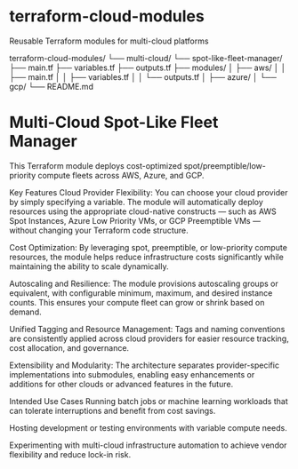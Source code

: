 # terraform-cloud-modules
Reusable Terraform modules for multi-cloud platforms


terraform-cloud-modules/
└── multi-cloud/
    └── spot-like-fleet-manager/
        ├── main.tf
        ├── variables.tf
        ├── outputs.tf
        ├── modules/
        │   ├── aws/
        │   │   ├── main.tf
        │   │   ├── variables.tf
        │   │   └── outputs.tf
        │   ├── azure/
        │   └── gcp/
        └── README.md

# Multi-Cloud Spot-Like Fleet Manager

This Terraform module deploys cost-optimized spot/preemptible/low-priority compute fleets across AWS, Azure, and GCP.


Key Features
Cloud Provider Flexibility:
You can choose your cloud provider by simply specifying a variable. The module will automatically deploy resources using the appropriate cloud-native constructs — such as AWS Spot Instances, Azure Low Priority VMs, or GCP Preemptible VMs — without changing your Terraform code structure.

Cost Optimization:
By leveraging spot, preemptible, or low-priority compute resources, the module helps reduce infrastructure costs significantly while maintaining the ability to scale dynamically.

Autoscaling and Resilience:
The module provisions autoscaling groups or equivalent, with configurable minimum, maximum, and desired instance counts. This ensures your compute fleet can grow or shrink based on demand.

Unified Tagging and Resource Management:
Tags and naming conventions are consistently applied across cloud providers for easier resource tracking, cost allocation, and governance.

Extensibility and Modularity:
The architecture separates provider-specific implementations into submodules, enabling easy enhancements or additions for other clouds or advanced features in the future.

Intended Use Cases
Running batch jobs or machine learning workloads that can tolerate interruptions and benefit from cost savings.

Hosting development or testing environments with variable compute needs.

Experimenting with multi-cloud infrastructure automation to achieve vendor flexibility and reduce lock-in risk.
